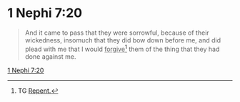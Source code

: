 # 1 Nephi 7:20

> And it came to pass that they were sorrowful, because of their wickedness, insomuch that they did bow down before me, and did plead with me that I would <u>forgive</u>[^a] them of the thing that they had done against me.

[1 Nephi 7:20](https://www.churchofjesuschrist.org/study/scriptures/bofm/1-ne/7?lang=eng&id=p20#p20)


[^a]: TG [Repent.](https://www.churchofjesuschrist.org/study/scriptures/tg/repent?lang=eng)
